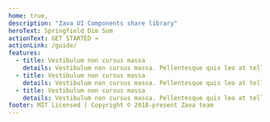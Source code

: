 ```yaml
---
home: true,
description: "Zava UI Components share library"
heroText: Springfield Dim Sum
actionText: GET STARTED →
actionLink: /guide/
features:
  - title: Vestibulum non cursus massa
    details: Vestibulum non cursus massa. Pellentesque quis leo at tellus aliquet porta.
  - title: Vestibulum non cursus massa
    details: Vestibulum non cursus massa. Pellentesque quis leo at tellus aliquet porta.
  - title: Vestibulum non cursus massa
    details: Vestibulum non cursus massa. Pellentesque quis leo at tellus aliquet porta.
footer: MIT Licensed | Copyright © 2018-present Zava team
---
```

